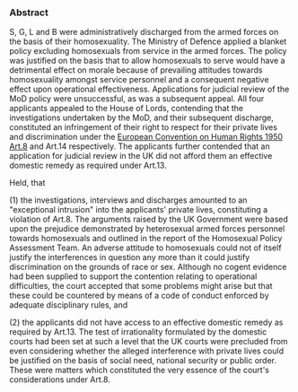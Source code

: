 ### Abstract

S, G, L and B were administratively discharged from the armed forces on the basis of their homosexuality. The Ministry of Defence applied a blanket policy excluding homosexuals from service in the armed forces. The policy was justified on the basis that to allow homosexuals to serve would have a detrimental effect on morale because of prevailing attitudes towards homosexuality amongst service personnel and a consequent negative effect upon operational effectiveness. Applications for judicial review of the MoD policy were unsuccessful, as was a subsequent appeal. All four applicants appealed to the House of Lords, contending that the investigations undertaken by the MoD, and their subsequent discharge, constituted an infringement of their right to respect for their private lives and discrimination under the [European Convention on Human Rights 1950 Art.8](https://uk.westlaw.com/Document/I13AEBA7190CB4FD6878845F048D2A987/View/FullText.html?originationContext=document&transitionType=DocumentItem&ppcid=d0340a8de96c49afa792961e0f7f138c&contextData=(sc.Search)) and Art.14 respectively. The applicants further contended that an application for judicial review in the UK did not afford them an effective domestic remedy as required under Art.13.

Held, that 

(1) the investigations, interviews and discharges amounted to an "exceptional intrusion" into the applicants' private lives, constituting a violation of Art.8. The arguments raised by the UK Government were based upon the prejudice demonstrated by heterosexual armed forces personnel towards homosexuals and outlined in the report of the Homosexual Policy Assessment Team. An adverse attitude to homosexuals could not of itself justify the interferences in question any more than it could justify discrimination on the grounds of race or sex. Although no cogent evidence had been supplied to support the contention relating to operational difficulties, the court accepted that some problems might arise but that these could be countered by means of a code of conduct enforced by adequate disciplinary rules, and 

(2) the applicants did not have access to an effective domestic remedy as required by Art.13. The test of irrationality formulated by the domestic courts had been set at such a level that the UK courts were precluded from even considering whether the alleged interference with private lives could be justified on the basis of social need, national security or public order. These were matters which constituted the very essence of the court's considerations under Art.8.